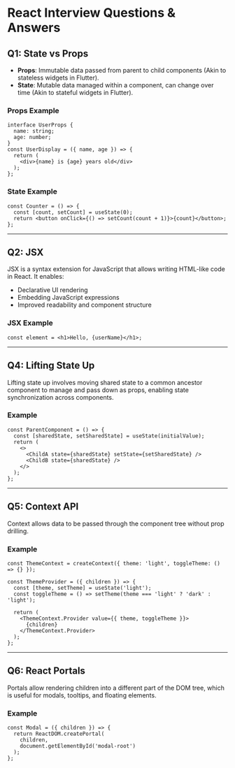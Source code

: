 # React Interview Questions & Answers

## Q1: State vs Props

- **Props**: Immutable data passed from parent to child components (Akin to stateless widgets in Flutter).
- **State**: Mutable data managed within a component, can change over time (Akin to stateful widgets in Flutter).

### Props Example
```tsx
interface UserProps {
  name: string;
  age: number;
}
const UserDisplay = ({ name, age }) => {
  return (
    <div>{name} is {age} years old</div>
  );
};
```

### State Example
```tsx
const Counter = () => {
  const [count, setCount] = useState(0);
  return <button onClick={() => setCount(count + 1)}>{count}</button>;
};
```

---

## Q2: JSX

JSX is a syntax extension for JavaScript that allows writing HTML-like code in React. It enables:
- Declarative UI rendering
- Embedding JavaScript expressions
- Improved readability and component structure

### JSX Example
```tsx
const element = <h1>Hello, {userName}</h1>;
```

---

## Q4: Lifting State Up

Lifting state up involves moving shared state to a common ancestor component to manage and pass down as props, enabling state synchronization across components.

### Example
```tsx
const ParentComponent = () => {
  const [sharedState, setSharedState] = useState(initialValue);
  return (
    <>
      <ChildA state={sharedState} setState={setSharedState} />
      <ChildB state={sharedState} />
    </>
  );
};
```

---

## Q5: Context API

Context allows data to be passed through the component tree without prop drilling.

### Example
```tsx
const ThemeContext = createContext({ theme: 'light', toggleTheme: () => {} });

const ThemeProvider = ({ children }) => {
  const [theme, setTheme] = useState('light');
  const toggleTheme = () => setTheme(theme === 'light' ? 'dark' : 'light');

  return (
    <ThemeContext.Provider value={{ theme, toggleTheme }}>
      {children}
    </ThemeContext.Provider>
  );
};
```

---

## Q6: React Portals

Portals allow rendering children into a different part of the DOM tree, which is useful for modals, tooltips, and floating elements.

### Example
```tsx
const Modal = ({ children }) => {
  return ReactDOM.createPortal(
    children,
    document.getElementById('modal-root')
  );
};
